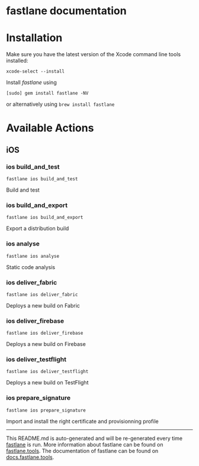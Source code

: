 fastlane documentation
================
# Installation

Make sure you have the latest version of the Xcode command line tools installed:

```
xcode-select --install
```

Install _fastlane_ using
```
[sudo] gem install fastlane -NV
```
or alternatively using `brew install fastlane`

# Available Actions
## iOS
### ios build_and_test
```
fastlane ios build_and_test
```
Build and test
### ios build_and_export
```
fastlane ios build_and_export
```
Export a distribution build
### ios analyse
```
fastlane ios analyse
```
Static code analysis
### ios deliver_fabric
```
fastlane ios deliver_fabric
```
Deploys a new build on Fabric
### ios deliver_firebase
```
fastlane ios deliver_firebase
```
Deploys a new build on Firebase
### ios deliver_testflight
```
fastlane ios deliver_testflight
```
Deploys a new build on TestFlight
### ios prepare_signature
```
fastlane ios prepare_signature
```
Import and install the right certificate and provisionning profile

----

This README.md is auto-generated and will be re-generated every time [fastlane](https://fastlane.tools) is run.
More information about fastlane can be found on [fastlane.tools](https://fastlane.tools).
The documentation of fastlane can be found on [docs.fastlane.tools](https://docs.fastlane.tools).
